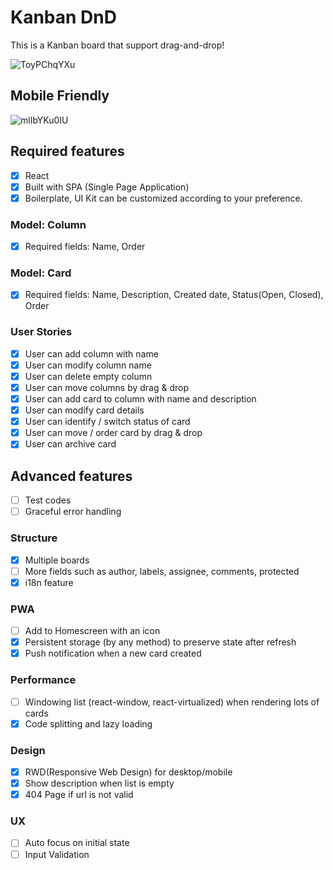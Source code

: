 # Kanban DnD

This is a Kanban board that support drag-and-drop!

![ToyPChqYXu](https://user-images.githubusercontent.com/719938/150536916-7d8719ca-bdea-4dfe-b68a-c41c1f0cc640.gif)

## Mobile Friendly

![mlIbYKu0IU](https://user-images.githubusercontent.com/719938/150601282-b8d196b4-64c3-4f38-a952-02344c9618f3.gif)

## Required features

- [x] React
- [x] Built with SPA (Single Page Application)
- [x] Boilerplate, UI Kit can be customized according to your preference.

### Model: Column

- [x] Required fields: Name, Order

### Model: Card

- [x] Required fields: Name, Description, Created date, Status(Open, Closed), Order

### User Stories

- [x] User can add column with name
- [x] User can modify column name
- [x] User can delete empty column
- [x] User can move columns by drag & drop
- [x] User can add card to column with name and description
- [x] User can modify card details
- [x] User can identify / switch status of card
- [x] User can move / order card by drag & drop
- [x] User can archive card

## Advanced features

- [ ] Test codes
- [ ] Graceful error handling

### Structure

- [x] Multiple boards
- [ ] More fields such as author, labels, assignee, comments, protected
- [x] i18n feature

### PWA

- [ ] Add to Homescreen with an icon
- [x] Persistent storage (by any method) to preserve state after refresh
- [x] Push notification when a new card created

### Performance

- [ ] Windowing list (react-window, react-virtualized) when rendering lots of cards
- [x] Code splitting and lazy loading

### Design

- [x] RWD(Responsive Web Design) for desktop/mobile
- [x] Show description when list is empty
- [x] 404 Page if url is not valid

### UX

- [ ] Auto focus on initial state
- [ ] Input Validation
